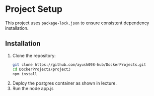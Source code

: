 # Project Setup  

This project uses `package-lock.json` to ensure consistent dependency installation.  

## Installation  

1. Clone the repository:  
   ```bash
   git clone https://github.com/ayush098-hub/DockerProjects.git
   cd DockerProjects/project3
   npm install
2. Deploy the postgres container as shown in lecture.
3. Run the node app.js
